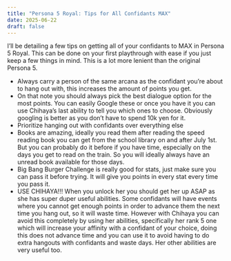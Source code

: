 ```yaml
---
title: "Persona 5 Royal: Tips for All Confidants MAX"
date: 2025-06-22
draft: false
---
```


I’ll be detailing a few tips on getting all of your confidants to MAX in Persona 5 Royal. This can be done on your first playthrough with ease if you just keep a few things in mind. This is a lot more lenient than the original Persona 5.

- Always carry a person of the same arcana as the confidant you’re about to hang out with, this increases the amount of points you get.
- On that note you should always pick the best dialogue option for the most points. You can easily Google these or once you have it you can use Chihaya’s last ability to tell you which ones to choose. Obviously googling is better as you don’t have to spend 10k yen for it.
- Prioritize hanging out with confidants over everything else
- Books are amazing, ideally you read them after reading the speed reading book you can get from the school library on and after July 1st. But you can probably do it before if you have time, especially on the days you get to read on the train. So you will ideally always have an unread book available for those days.
- Big Bang Burger Challenge is really good for stats, just make sure you can pass it before trying. It will give you points in every stat every time you pass it.
- USE CHIHAYA!!! When you unlock her you should get her up ASAP as she has super duper useful abilities. Some confidants will have events where you cannot get enough points in order to advance them the next time you hang out, so it will waste time. However with Chihaya you can avoid this completely by using her abilities, specifically her rank 5 one which will increase your affinity with a confidant of your choice, doing this does not advance time and you can use it to avoid having to do extra hangouts with confidants and waste days. Her other abilities are very useful too.
